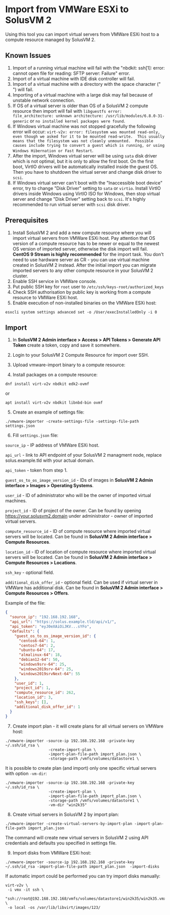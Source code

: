 Import from VMWare ESXi to SolusVM 2
= 

Using this tool you can import virtual servers from VMWare ESXi host to a compute resource managed by SolusVM 2.

## Known Issues

1. Import of a running virtual machine will fail with the "nbdkit: ssh[1]: error: cannot open file for reading: SFTP server: Failure" error.
2. Import of a virtual machine with IDE disk controller will fail.
3. Import of a virtual machine with a directory with the space character (" ") will fail. 
4. Importing of a virtual machine with a large disk may fail because of unstable network connection.
5. If OS of a virtual server is older than OS of a SolusVM 2 compute resource then import will fail with `libguestfs error: file_architecture: unknown architecture: /usr/lib/modules/6.8.0-31-generic` or `no installed kernel packages were found`.
6. If Windows virtual machine was not stopped gracefully the following error will occur: `virt-v2v: error: filesystem was mounted read-only, even though we asked for it to be mounted read-write.  This usually means that the filesystem was not cleanly unmounted.  Possible causes include trying to convert a guest which is running, or using Windows Hibernation or Fast Restart`.
7. After the import, Windows virtual server will be using `sata` disk driver which is not optimal, but it is only to allow the first boot. On the first boot, VirtIO drivers will be automatically installed inside the guest OS. Then you have to shutdown the virtual server and change disk driver to `scsi`.
8. If Windows virtual server can't boot with the "Inaccessible boot device" error, try to change "Disk Driver" setting to `sata` or `virtio`. Install VirtIO drivers inside Windows using VirtIO ISO for Windows, then stop virtual server and change "Disk Driver" setting back to `scsi`. It's highly recommended to run virtual server with `scsi` disk driver.

## Prerequisites

1. Install SolusVM 2 and add a new compute resource where you will import virtual servers from VMWare ESXi host. Pay attention that OS version of a compute resource has to be newer or equal to the newest OS version of imported server, otherwise the disk import will fail. **CentOS 9 Stream is highly recommended** for the import task. You don't need to use hardware server as CR - you can use virtual machine created in SolusVM 2 instead. After the initial import you can migrate imported servers to any other compute resource in your SolusVM 2 cluster.
2. Enable SSH service in VMWare console.
3. Put public SSH key for `root` user to `/etc/ssh/keys-root/authorized_keys`
4. Check SSH authorisation by public key is working from a compute resource to VMWare ESXi host.
5. Enable execution of non-installed binaries on the VMWare ESXi host:
```shell
esxcli system settings advanced set -o /User/execInstalledOnly -i 0
```

## Import

1. In **SolusVM 2 Admin interface > Access > API Tokens > Generate API Token** create a token, copy and save it somewhere.

2. Login to your SolusVM 2 Compute Resource for import over SSH.

3. Upload vmware-import binary to a compute resource:

4. Install packages on a compute resource: 
```shell
dnf install virt-v2v nbdkit edk2-ovmf
```
or
```shell
apt install virt-v2v nbdkit libnbd-bin ovmf
```

5. Create an example of settings file: 
```shell
./vmware-importer -create-settings-file -settings-file-path settings.json
```

6. Fill `settings.json` file: 

`source_ip` - IP address of VMWare ESXi host.

`api_url` - link to API endpoint of your SolusVM 2 managment node, replace solus.example.tld with your actual domain.

`api_token` - token from step 1.

`guest_os_to_os_image_version_id` - IDs of images in **SolusVM 2 Admin interface > Images > Operating Systems**.

`user_id` - ID of administrator who will be the owner of imported virtual machines.

`project_id` - ID of project of the owner. Can be found by opening https://your.solusvm2.domain under administrator - owner of imported virtual servers.

`compute_resource_id` - ID of compute resource where imported virtual servers will be located. Can be found in **SolusVM 2 Admin interface > Compute Resources**.

`location_id` - ID of location of compute resource where imported virtual servers will be located. Can be found in **SolusVM 2 Admin interface > Compute Resources > Locations**.

`ssh_key` - optional field.

`additional_disk_offer_id` - optional field. Can be used if virtual server in VMWare has additional disk. Can be found in **SolusVM 2 Admin interface > Compute Resources > Offers**.

Example of the file:
```json
{
  "source_ip": "192.168.192.168",
  "api_url": "https://solus.example.tld/api/v1/",
  "api_token": "eyJ0eXAiOiJKV...sYFo",
  "defaults": {
    "guest_os_to_os_image_version_id": {
      "centos6-64": 1,
      "centos7-64": 2,
      "ubuntu-64": 17,
      "almalinux-64": 18,
      "debian12-64": 50,
      "windows9srv-64": 25,
      "windows2019srv-64": 25,
      "windows2019srvNext-64": 55
    },
    "user_id": 1,
    "project_id": 1,
    "compute_resource_id": 262,
    "location_id": 3,
    "ssh_keys": [],
    "additional_disk_offer_id": 1
  }
}
```

7. Create import plan - it will create plans for all virtual servers on VMWare host:
```shell
./vmware-importer -source-ip 192.168.192.168 -private-key ~/.ssh/id_rsa \ 
                   -create-import-plan \
                   -import-plan-file-path import_plan.json \
                   -storage-path /vmfs/volumes/datastore1 \
```

It is possible to create plan (and import) only one specific virtual servers with option `-vm-dir`:

```shell
./vmware-importer -source-ip 192.168.192.168 -private-key ~/.ssh/id_rsa \ 
                   -create-import-plan \
                   -import-plan-file-path import_plan.json \
                   -storage-path /vmfs/volumes/datastore1 \
                   -vm-dir "win2k35"
```

8. Create virtual servers in SolusVM 2 by import plan:
```shell
./vmware-importer -create-virtual-servers-by-import-plan -import-plan-file-path import_plan.json
```
The command will create new virtual servers in SolusVM 2 using API credentials and defaults you specified in settings file.

9. Import disks from VMWare ESXi host:
```shell
./vmware-importer -source-ip 192.168.192.168 -private-key ~/.ssh/id_rsa -import-plan-file-path import_plan.json  -import-disks
```
If automatic import could be performed you can try import disks manually:
```shell
virt-v2v \
 -i vmx -it ssh \
 "ssh://root@192.168.192.168/vmfs/volumes/datastore1/win2k35/win2k35.vmx" \
 -o local -os /var/lib/libvirt/images/123/
```
